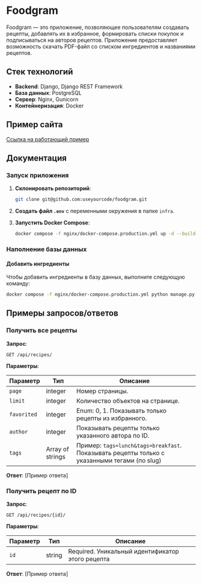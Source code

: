 # Foodgram

Foodgram — это приложение, позволяющее пользователям создавать рецепты, добавлять их в избранное, формировать списки покупок и подписываться на авторов рецептов. Приложение предоставляет возможность скачать PDF-файл со списком ингредиентов и названиями рецептов.

## Стек технологий

- **Backend**: Django, Django REST Framework
- **База данных**: PostgreSQL
- **Сервер**: Nginx, Gunicorn
- **Контейнеризация**: Docker

## Пример сайта

[Ссылка на работающий пример](https://checkmyrecipe.sytes.net/)

## Документация

### Запуск приложения

1. **Склонировать репозиторий**:
   ```bash
   git clone git@github.com:useyourcode/foodgram.git
   ```
2. **Создать файл `.env`** с переменными окружения в папке `infra`.

3. **Запустить Docker Compose**:
   ```bash
   docker compose -f nginx/docker-compose.production.yml up -d --build
   ```

### Наполнение базы данных

#### Добавить ингредиенты

Чтобы добавить ингредиенты в базу данных, выполните следующую команду:
```bash
docker compose -f nginx/docker-compose.production.yml python manage.py load_ingredients
```

## Примеры запросов/ответов

### Получить все рецепты

**Запрос**:
```
GET /api/recipes/
```

**Параметры**:

| Параметр               | Тип      | Описание                                                      |
|-----------------------|----------|---------------------------------------------------------------|
| `page`                | integer  | Номер страницы.                                              |
| `limit`               | integer  | Количество объектов на странице.                             |
| `favorited`       | integer  | Enum: 0, 1. Показывать только рецепты из избранного.       |
| `author`              | integer  | Показывать рецепты только указанного автора по ID.          |
| `tags`                | Array of strings | Пример: `tags=lunch&tags=breakfast`. Показывать рецепты только с указанными тегами (по slug) |

**Ответ**: [Пример ответа]

### Получить рецепт по ID

**Запрос**:
```
GET /api/recipes/{id}/
```

**Параметры**:

| Параметр | Тип   | Описание                                        |
|-----------|-------|-------------------------------------------------|
| `id`      | string | Required. Уникальный идентификатор этого рецепта |

**Ответ**: [Пример ответа]
